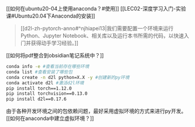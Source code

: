 [[如何在ubuntu20-04上使用anaconda？#使用]]
[[LEC02-深度学习入门-实验课#Ubuntu20.04下Anaconda的安装]]


>[[d2l-zh-pytorch-anno#^njhiapei13|我们需要配置一个环境来运行Python、Jupyter Notebook、相关库以及运行本书所需的代码，以快速入⻔并获得动手学习经验。]]

[[如何将pdf整合到obsidian笔记系统中？]]

```bash
conda info -e #查看当前存在哪些环境
conda list #查看安装了哪些包
conda create -n d2l python=X.X -y #创建新的py环境
conda activate d2l #激活d2l环境
pip install torch==1.12.0  
pip install torchvision==0.13.0
pip install d2l==0.17.6
```

由于各种开发环境之间的包依赖问题，最好采用虚拟环境的方式来进行py开发。
[[如何在anaconda中建立虚拟环境？]]


